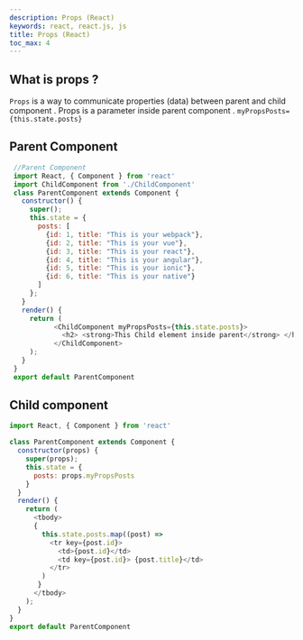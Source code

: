 ```yaml
---
description: Props (React)
keywords: react, react.js, js
title: Props (React)
toc_max: 4
---
```


## What is props ?
 `Props` is a way to communicate properties (data)  between parent and child component . Props is a parameter inside parent component . `myPropsPosts={this.state.posts}`


## Parent Component

```js
 //Parent Component
 import React, { Component } from 'react'
 import ChildComponent from './ChildComponent'
 class ParentComponent extends Component {
   constructor() {
     super();
     this.state = {
       posts: [
         {id: 1, title: "This is your webpack"},
         {id: 2, title: "This is your vue"},
         {id: 3, title: "This is your react"},
         {id: 4, title: "This is your angular"},
         {id: 5, title: "This is your ionic"},
         {id: 6, title: "This is your native"}
       ]
     };
   }
   render() {
     return (
           <ChildComponent myPropsPosts={this.state.posts}>
             <h2> <strong>This Child element inside parent</strong> </h2>
           </ChildComponent>
     );
   }
 }
 export default ParentComponent
 ```

## Child component

```js
import React, { Component } from 'react'

class ParentComponent extends Component {
  constructor(props) {
    super(props);
    this.state = {
      posts: props.myPropsPosts
    }
  }
  render() {
    return (
      <tbody>
      {
        this.state.posts.map((post) =>
          <tr key={post.id}>
            <td>{post.id}</td>
            <td key={post.id}> {post.title}</td>
          </tr>
        )
       }
      </tbody>
    );
  }
}
export default ParentComponent
```
